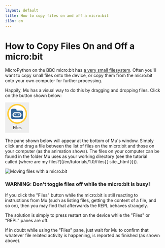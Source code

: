 ```yaml
---
layout: default
title: How to copy files on and off a micro:bit
i18n: en
---
```

# How to Copy Files On and Off a micro:bit

MicroPython on the BBC micro:bit has [a very small filesystem](https://microbit-micropython.readthedocs.io/en/latest/tutorials/storage.html).
Often you'll want to copy small files onto the device, or copy them from the
micro:bit onto your own computer for further processing.

Happily, Mu has a visual way to do this by dragging and dropping files. Click
on the button shown below:

<div class="row">
  <img src="/img/en/howto/microbit_files.png" alt="Files button" class="img-responsive center-block img-rounded movie"/>
</div>

The pane shown below will appear at the bottom of Mu's window. Simply click and
drag a file between the list of files on the micro:bit and those on your
computer (as the animation shows). The files on your computer can be found in
the folder Mu uses as your working directory (see the tutorial called
[where are my files?](/en/tutorials/1.0/files{{ site._html }})).

<div class="row">
  <img src="/img/en/howto/microbit_files.gif" alt="Moving files with a micro:bit" class="img-responsive center-block img-rounded movie"/>
  <br/>
</div>

<div class="panel panel-danger">
    <div class="panel-heading"><h3 class="panel-title">
    <strong>WARNING:</strong> Don't toggle files off while the micro:bit is
    busy!</h3></div>
    <div class="panel-body"><p>If you click the "Files" button while the
    micro:bit is still reacting to instructions from Mu (such as listing files,
    getting the content of a file, and so on), then you may find that
    afterwards the REPL behaves strangely.</p>
    <p>The solution is simply to press restart on the device while the "Files"
    or "REPL" panes are off.</p>
    <p>If in doubt while using the "Files" pane, just wait for Mu to confirm
    that whatever file related activity is happening, is reported as finished
    (as shown above).</p>
    </div>
</div>
